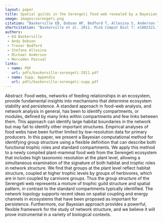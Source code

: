 ```yaml
---
layout: paper
title: Spatial guilds in the Serengeti food web revealed by a Bayesian group model
image: images/serengeti.png
citation: "Baskerville EB, Dobson AP, Bedford T, Allesina S, Anderson TM, Pascual M. 2011. Spatial guilds in the Serengeti food web revealed by a Bayesian group model. PLoS Comput Biol 7: e1002321."
shortcitation: "Baskerville et al. 2011. PLoS Comput Biol 7: e1002321."
authors:
 - Ed Baskerville
 - Andy Dobson
 - Trevor Bedford
 - Stefano Allesina
 - Michael Anderson
 - Mercedes Pascual 
links:
 - name: PDF
   url: pdfs/baskerville-serengeti-2011.pdf
 - name: Supp. Appendix
   url: pdfs/baskerville-serengeti-supp.pdf
---
```


Abstract: Food webs, networks of feeding relationships in an ecosystem, provide fundamental insights into mechanisms that determine ecosystem stability and persistence. A standard approach in food-web analysis, and network analysis in general, has been to identify compartments, or modules, defined by many links within compartments and few links between them. This approach can identify large habitat boundaries in the network but may fail to identify other important structures. Empirical analyses of food webs have been further limited by low-resolution data for primary producers. In this paper, we present a Bayesian computational method for identifying group structure using a flexible definition that can describe both functional trophic roles and standard compartments. We apply this method to a newly compiled plant-mammal food web from the Serengeti ecosystem that includes high taxonomic resolution at the plant level, allowing a simultaneous examination of the signature of both habitat and trophic roles in network structure. We find that groups at the plant level reflect habitat structure, coupled at higher trophic levels by groups of herbivores, which are in turn coupled by carnivore groups. Thus the group structure of the Serengeti web represents a mixture of trophic guild structure and spatial pattern, in contrast to the standard compartments typically identified. The network topology supports recent ideas on spatial coupling and energy channels in ecosystems that have been proposed as important for persistence. Furthermore, our Bayesian approach provides a powerful, flexible framework for the study of network structure, and we believe it will prove instrumental in a variety of biological contexts.
